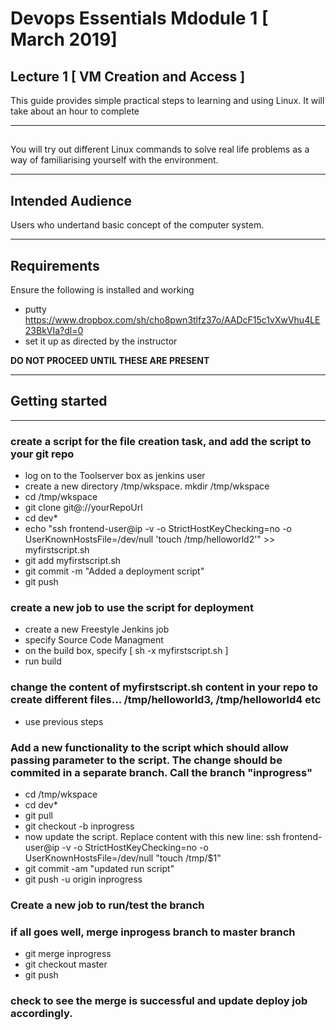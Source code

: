 #  Devops Essentials Mdodule 1 [ March 2019]

## Lecture 1 [ VM Creation and Access ]

This guide provides simple practical steps to learning and using Linux. It will take about an hour to complete

---

## 

You will try out different Linux commands to  solve real life problems as a way of familiarising yourself with the environment.

---

## Intended Audience

Users who undertand basic concept of the computer system.

---

## Requirements

Ensure the following is installed and working

- putty https://www.dropbox.com/sh/cho8pwn3tlfz37o/AADcF15c1vXwVhu4LE23BkVIa?dl=0 
- set it up as directed by the instructor

**DO NOT PROCEED UNTIL THESE ARE PRESENT**

---

## Getting started

---


###  create a script for the file creation task, and add the script to your git repo 
- log on to the Toolserver box as jenkins user 
- create a new directory /tmp/wkspace. mkdir /tmp/wkspace
- cd /tmp/wkspace
- git clone git@://yourRepoUrl
- cd dev* 
- echo "ssh frontend-user@ip -v  -o StrictHostKeyChecking=no -o UserKnownHostsFile=/dev/null 'touch /tmp/helloworld2'" >> myfirstscript.sh
- git add myfirstscript.sh 
- git commit -m "Added a deployment script"
- git push

 

###  create a new job to use the script for deployment
- create a new Freestyle Jenkins job
- specify Source Code Managment  
- on the build box, specify [ sh -x myfirstscript.sh ]
- run build


###  change the content of myfirstscript.sh content in your repo to create different files... /tmp/helloworld3, /tmp/helloworld4 etc
- use previous steps	


###  Add a new functionality to the  script which should allow passing parameter to the script. The change should be commited in a separate branch. Call the branch "inprogress"

- cd /tmp/wkspace
- cd dev* 
- git pull  
- git checkout -b inprogress  
- now update the script. Replace content with this new line:   ssh frontend-user@ip -v  -o StrictHostKeyChecking=no -o UserKnownHostsFile=/dev/null "touch /tmp/$1"
- git commit -am "updated run script"  
- git push -u origin inprogress  


### Create a new job to run/test the branch


### if all goes well, merge inprogess branch to master branch

- git merge inprogress
- git checkout master
- git push

### check to see the merge is successful and update deploy job accordingly.






